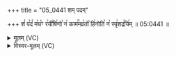 +++
title = "05_0441 शम् पदम्"

+++
शं꣢ प꣣दं꣢ म꣣घ꣡ꣳ र꣢यी꣣षि꣢णो꣣ न꣡ काम꣢꣯मव्र꣢तो꣡ हि꣢नोति꣣ न꣡ स्पृ꣢शद्र꣣यि꣢म् ॥ 05:0441 ॥

<details><summary>मूलम् (VC)</summary>

शं꣢ प꣣दं꣢ म꣣घ꣡ꣳ र꣢यी꣣षि꣢णे꣣ न꣡ काम꣢꣯मव्र꣢तो꣡ हि꣢नोति꣣ न꣡ स्पृ꣢शद्र꣣यि꣢म् ॥४४१
</details>

<details><summary>विस्वर-मूलम् (VC)</summary>

शं पदं मघꣳ रयीषिणे न काममव्रतो हिनोति न स्पृशद्रयिम् ॥४४१
</details>